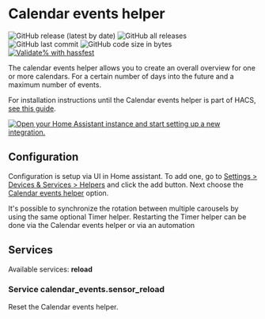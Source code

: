 # Calendar events helper

![GitHub release (latest by date)](https://img.shields.io/github/v/release/kgn3400/calendar_events)
![GitHub all releases](https://img.shields.io/github/downloads/kgn3400/calendar_events/total)
![GitHub last commit](https://img.shields.io/github/last-commit/kgn3400/calendar_events)
![GitHub code size in bytes](https://img.shields.io/github/languages/code-size/kgn3400/calendar_events)
[![Validate% with hassfest](https://github.com/kgn3400/calendar_events/workflows/Validate%20with%20hassfest/badge.svg)](https://github.com/kgn3400/calendar_events/actions/workflows/hassfest.yaml)

The calendar events helper allows you to create an overall overview for one or more calendars. For a certain number of days into the future and a maximum number of events.

For installation instructions until the Calendar events helper is part of HACS, [see this guide](https://hacs.xyz/docs/faq/custom_repositories).

[![Open your Home Assistant instance and start setting up a new integration.](https://my.home-assistant.io/badges/config_flow_start.svg)](https://my.home-assistant.io/redirect/config_flow_start/?domain=calendar_events)

## Configuration

Configuration is setup via UI in Home assistant. To add one, go to [Settings > Devices & Services > Helpers](https://my.home-assistant.io/redirect/helpers) and click the add button. Next choose the [Calendar events helper](https://my.home-assistant.io/redirect/config_flow_start?domain=calendar_events) option.

<!-- <img src="images/config.png" width="400" height="auto" alt="Config"> -->
<!--
<img src="https://github.com/kgn3400/calendar_events/blob/main/images/config.png" width="400" height="auto" alt="Config">
<br/>
<br/>
-->
It's possible to synchronize the rotation between multiple carousels by using the same optional Timer helper. Restarting the Timer helper can be done via the Calendar events helper or via an automation

## Services

Available services: __reload__

### Service calendar_events.sensor_reload

Reset the Calendar events helper.

